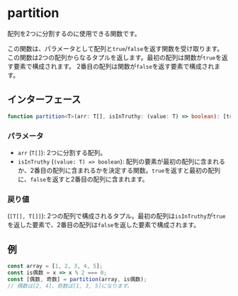 # partition

配列を2つに分割するのに使用できる関数です。

この関数は、パラメータとして配列と`true`/`false`を返す関数を受け取ります。
この関数は2つの配列からなるタプルを返します。最初の配列は関数が`true`を返す要素で構成されます。
2番目の配列は関数が`false`を返す要素で構成されます。

## インターフェース

```typescript
function partition<T>(arr: T[], isInTruthy: (value: T) => boolean): [truthy: T[], falsy: T[]];
```

### パラメータ

- `arr` (`T[]`): 2つに分割する配列。
- `isInTruthy` (`(value: T) => boolean`): 配列の要素が最初の配列に含まれるか、2番目の配列に含まれるかを決定する関数。`true`を返すと最初の配列に、`false`を返すと2番目の配列に含まれます。

### 戻り値

(`[T[], T[]]`): 2つの配列で構成されるタプル。最初の配列は`isInTruthy`が`true`を返した要素で、2番目の配列は`false`を返した要素で構成されます。

## 例

```typescript
const array = [1, 2, 3, 4, 5];
const is偶数 = x => x % 2 === 0;
const [偶数, 奇数] = partition(array, is偶数);
// 偶数は[2, 4]、奇数は[1, 3, 5]になります。
```
